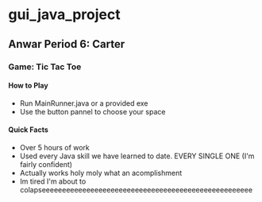 # gui_java_project

## Anwar Period 6: Carter

### Game: Tic Tac Toe

#### How to Play

- Run MainRunner.java or a provided exe
- Use the button pannel to choose your space
  
#### Quick Facts

- Over 5 hours of work
- Used every Java skill we have learned to date. EVERY SINGLE ONE (I'm fairly confident)
- Actually works holy moly what an acomplishment
- Im tired I'm about to colapseeeeeeeeeeeeeeeeeeeeeeeeeeeeeeeeeeeeeeeeeeeeeeeeeeee
